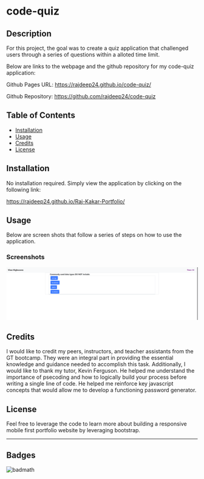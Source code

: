 # code-quiz

## Description

For this project, the goal was to create a quiz application that challenged users through a series of questions within a alloted time limit.

Below are links to the webpage and the github repository for my code-quiz application:

Github Pages URL: <https://rajdeep24.github.io/code-quiz/>

Github Repository: <https://github.com/rajdeep24/code-quiz>

## Table of Contents

- [Installation](#installation)
- [Usage](#usage)
- [Credits](#credits)
- [License](#license)

## Installation

No installation required. Simply view the application by clicking on the following link:

<https://rajdeep24.github.io/Raj-Kakar-Portfolio/>

## Usage

Below are screen shots that follow a series of steps on how to use the application.

### Screenshots

![Question Page](./assets/images/Code_Quiz_Application.PNG)

## Credits

I would like to credit my peers, instructors, and teacher assistants from the GT bootcamp. They were an integral part in providing the essential knowledge and guidance needed to accomplish this task. Additionally, I would like to thank my tutor, Kevin Ferguson. He helped me understand the importance of psecoding and how to logically build your process before writing a single line of code. He helped me reinforce key javascript concepts that would allow me to develop a functioning password generator.

## License

Feel free to leverage the code to learn more about building a responsive mobile first portfolio website by leveraging bootstrap.

---

## Badges

![badmath](https://img.shields.io/website?down_color=yellow&down_message=Ofline&up_color=Blue&up_message=Online&url=https%3A%2F%2Fimg.shields.io%2Fwebsite%2FPROTOCOL%2FURLREST.svg.)
